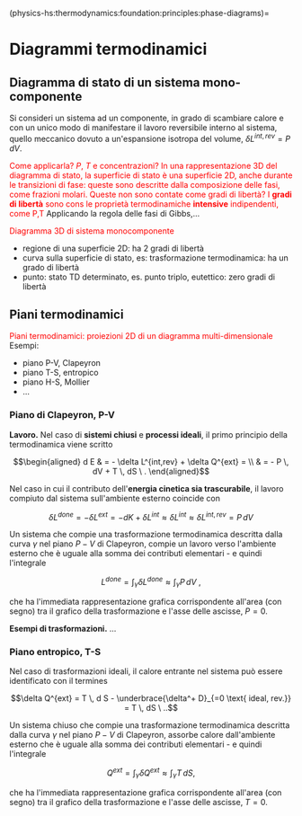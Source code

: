 (physics-hs:thermodynamics:foundation:principles:phase-diagrams)=
# Diagrammi termodinamici

## Diagramma di stato di un sistema mono-componente
Si consideri un sistema ad un componente, in grado di scambiare calore e con un unico modo di manifestare il lavoro reversibile interno al sistema, quello meccanico dovuto a un'espansione isotropa del volume, $\delta L^{int,rev} = P \, d V$.

<span style="color:red">Come applicarla? $P$, $T$ e concentrazioni? In una rappresentazione 3D del diagramma di stato, la superficie di stato è una superficie 2D, anche durante le transizioni di fase: queste sono descritte dalla composizione delle fasi, come frazioni molari. Queste non sono contate come gradi di libertà? I **gradi di libertà** sono cons le proprietà termodinamiche **intensive** indipendenti, come P,T</span>
Applicando la regola delle fasi di Gibbs,...

<span style="color:red">Diagramma 3D di sistema monocomponente</span>

- regione di una superficie 2D: ha 2 gradi di libertà
- curva sulla superficie di stato, es: trasformazione termodinamica: ha un grado di libertà
- punto: stato TD determinato, es. punto triplo, eutettico: zero gradi di libertà

## Piani termodinamici
<span style="color:red">Piani termodinamici: proiezioni 2D di un diagramma multi-dimensionale</span>
Esempi:
- piano P-V, Clapeyron
- piano T-S, entropico
- piano H-S, Mollier
- ...

### Piano di Clapeyron, P-V
**Lavoro.**
Nel caso di **sistemi chiusi** e **processi ideali**, il primo principio della termodinamica viene scritto

$$\begin{aligned}
  d E & = - \delta L^{int,rev} + \delta Q^{ext} = \\
      & = - P \, dV + T \, dS \ .
\end{aligned}$$

Nel caso in cui il contributo dell'**energia cinetica sia trascurabile**, il lavoro compiuto dal sistema sull'ambiente esterno coincide con

$$\delta L^{done} = - \delta L^{ext} = - d K + \delta L^{int} \approx \delta L^{int} \approx \delta L^{int,rev} =  P \, dV$$

Un sistema che compie una trasformazione termodinamica descritta dalla curva $\gamma$ nel piano $P-V$ di Clapeyron, compie un lavoro verso l'ambiente esterno che è uguale alla somma dei contributi elementari - e quindi l'integrale 

$$L^{done} = \int_{\gamma} \delta L^{done} \approx \int_{\gamma} P \, d V \ ,$$

che ha l'immediata rappresentazione grafica corrispondente all'area (con segno) tra il grafico della trasformazione e l'asse delle ascisse, $P=0$.

**Esempi di trasformazioni.**
...

### Piano entropico, T-S
Nel caso di trasformazioni ideali, il calore entrante nel sistema può essere identificato con il termines

$$\delta Q^{ext} = T \, d S - \underbrace{\delta^+ D}_{=0 \text{ ideal, rev.}} = T \, dS \ ..$$

Un sistema chiuso che compie una trasformazione termodinamica descritta dalla curva $\gamma$ nel piano $P-V$ di Clapeyron, assorbe calore dall'ambiente esterno che è uguale alla somma dei contributi elementari - e quindi l'integrale 

$$Q^{ext} = \int_{\gamma} \delta Q^{ext} \approx \int_{\gamma} T \, d S ,$$

che ha l'immediata rappresentazione grafica corrispondente all'area (con segno) tra il grafico della trasformazione e l'asse delle ascisse, $T=0$.

